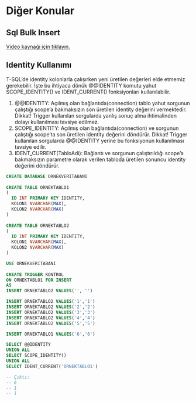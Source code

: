 # Diğer Konular

## Sql Bulk Insert
<a href="https://www.youtube.com/watch?v=7nIppLEf5bQ&list=PLQVXoXFVVtp2RjHt5teaBOLUcKbq2Ilbo&index=39"> Video kaynağı için tıklayın. </a>

## Identity Kullanımı

T-SQL’de identity kolonlarla çalışırken yeni üretilen değerleri elde etmemiz gerekebilir. İşte bu ihtiyaca dönük @@IDENTITY komutu yahut SCOPE_IDENTITY() ve IDENT_CURRENT() fonksiyonları kullanılabilir.
1. @@IDENTITY: Açılmış olan bağlantıda(connection) tablo yahut sorgunun çalıştığı scope’a bakmaksızın son üretilen identity değerini vermektedir. Dikkat! Trigger kullanılan sorgularda yanlış sonuç alma ihtimalinden dolayı kullanılması tavsiye edilmez.
2. SCOPE_IDENTITY: Açılmış olan bağlantıda(connection) ve sorgunun çalıştığı scope’ta son üretilen identity değerini döndürür. Dikkat! Trigger kullanılan sorgularda @@IDENTITY yerine bu fonksiyonun kullanılması tavsiye edilir.
3. IDENT_CURRENT(TabloAdi): Bağlantı ve sorgunun çalıştırıldığı scope’a bakmaksızın parametre olarak verilen tabloda üretilen sonuncu identity değerini döndürür.

```sql
CREATE DATABASE ORNEKVERITABANI
 
CREATE TABLE ORNEKTABLO1
(
  ID INT PRIMARY KEY IDENTITY,
  KOLON1 NVARCHAR(MAX),
  KOLON2 NVARCHAR(MAX)
)
 
CREATE TABLE ORNEKTABLO2
(
  ID INT PRIMARY KEY IDENTITY,
  KOLON1 NVARCHAR(MAX),
  KOLON2 NVARCHAR(MAX)
)

USE ORNEKVERITABANI
 
CREATE TRIGGER KONTROL
ON ORNEKTABLO1 FOR INSERT
AS
INSERT ORNEKTABLO2 VALUES('', '')

INSERT ORNEKTABLO2 VALUES('1','1')
INSERT ORNEKTABLO2 VALUES('2','2')
INSERT ORNEKTABLO2 VALUES('3','3')
INSERT ORNEKTABLO2 VALUES('4','4')
INSERT ORNEKTABLO2 VALUES('5','5')

INSERT ORNEKTABLO1 VALUES('6','6')

SELECT @@IDENTITY 
UNION ALL
SELECT SCOPE_IDENTITY()
UNION ALL
SELECT IDENT_CURRENT('ORNEKTABLO1')

-- Çıktı:
-- 6
-- 1
-- 1
```


